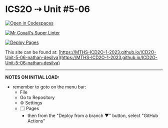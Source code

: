# ICS2O ⇢ Unit #5-06

[![Open in Codespaces](https://classroom.github.com/assets/launch-codespace-7f7980b617ed060a017424585567c406b6ee15c891e84e1186181d67ecf80aa0.svg)](https://classroom.github.com/open-in-codespaces?assignment_repo_id=14958855)

[![Mr Coxall's Super Linter](https://github.com/MTHS-ICD2O-1-2023/ICD2O-Unit-5-06-nathan-desilva/workflows/Mr%20Coxall's%20Super%20Linter/badge.svg)](https://github.com/MTHS-ICD2O-1-2023/ICD2O-Unit-5-06-nathan-desilva/actions)

[![Deploy Pages](https://github.com/MTHS-ICD2O-1-2023/ICD2O-Unit-5-06-nathan-desilva/workflows/Deploy%20Pages/badge.svg)](https://github.com/MTHS-ICD2O-1-2023/ICD2O-Unit-5-06-nathan-desilva/actions)

This site can be found at: [https://MTHS-ICD2O-1-2023.github.io/ICD2O-Unit-5-06-nathan-desilva](https://MTHS-ICD2O-1-2023.github.io/ICD2O-Unit-5-06-nathan-desilva)

---

**NOTES ON INITIAL LOAD:**
- remember to goto on the menu bar:
  - File
  - Go to Repository
  - ⚙ Settings
  - 🗔 Pages
    - then from the "Deploy from a branch ▼" button, select "GitHub Actions"
